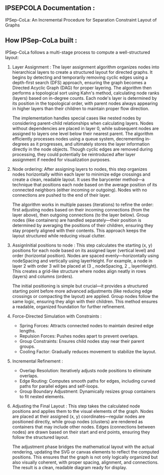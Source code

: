 ## IPSEPCOLA Documentation :

IPSep-CoLa: An Incremental Procedure for Separation Constraint Layout of Graphs

## How IPSep-CoLa built :

IPSep-CoLa follows a multi-stage process to compute a well-structured layout:

1. Layer Assignment :
   The layer assignment algorithm organizes nodes into hierarchical layers to create a structured layout for directed graphs. It begins by detecting and temporarily removing cyclic edges using a depth-first search (DFS) approach, ensuring the graph becomes a Directed Acyclic Graph (DAG) for proper layering. The algorithm then performs a topological sort using Kahn's method, calculating node ranks (layers) based on in-degree counts. Each node's layer is determined by its position in the topological order, with parent nodes always appearing in higher layers than their children to maintain proper flow direction.

   The implementation handles special cases like nested nodes by considering parent-child relationships when calculating layers. Nodes without dependencies are placed in layer 0, while subsequent nodes are assigned to layers one level below their nearest parent. The algorithm efficiently processes nodes using a queue system, decrementing in-degrees as it progresses, and ultimately stores the layer information directly in the node objects. Though cyclic edges are removed during processing, they could potentially be reintroduced after layer assignment if needed for visualization purposes.

2. Node ordering:
   After assigning layers to nodes, this step organizes nodes horizontally within each layer to minimize edge crossings and create a clean, readable layout. It uses the barycenter method—a technique that positions each node based on the average position of its connected neighbors (either incoming or outgoing). Nodes with no connections are pushed to the end of their layer.

   The algorithm works in multiple passes (iterations) to refine the order: first adjusting nodes based on their incoming connections (from the layer above), then outgoing connections (to the layer below). Group nodes (like containers) are handled separately—their position is determined by averaging the positions of their children, ensuring they stay properly aligned with their contents. This approach keeps the layout structured while reducing visual clutter.

3. AssignInitial positions to node :
   This step calculates the starting (x, y) positions for each node based on its assigned layer (vertical level) and order (horizontal position). Nodes are spaced evenly—horizontally using nodeSpacing and vertically using layerHeight. For example, a node in layer 2 with order 3 will be placed at (3 _ nodeSpacing, 2 _ layerHeight). This creates a grid-like structure where nodes align neatly in rows (layers) and columns (orders).

   The initial positioning is simple but crucial—it provides a structured starting point before more advanced adjustments (like reducing edge crossings or compacting the layout) are applied. Group nodes follow the same logic, ensuring they align with their children. This method ensures a readable, organized foundation for further refinement.

4. Force-Directed Simulation with Constraints :

   - Spring Forces: Attracts connected nodes to maintain desired edge lengths.
   - Repulsion Forces: Pushes nodes apart to prevent overlaps.
   - Group Constraints: Ensures child nodes stay near their parent groups.
   - Cooling Factor: Gradually reduces movement to stabilize the layout.

5. Incremental Refinement :

   - Overlap Resolution: Iteratively adjusts node positions to eliminate overlaps.
   - Edge Routing: Computes smooth paths for edges, including curved paths for parallel edges and self-loops.
   - Group Boundary Adjustment: Dynamically resizes group containers to fit nested elements.

6. Adjusting the Final Layout :
   This step takes the calculated node positions and applies them to the visual elements of the graph. Nodes are placed at their assigned (x, y) coordinates—regular nodes are positioned directly, while group nodes (clusters) are rendered as containers that may include other nodes. Edges (connections between nodes) are drawn based on their start and end points, ensuring they follow the structured layout.

   The adjustment phase bridges the mathematical layout with the actual rendering, updating the SVG or canvas elements to reflect the computed positions. This ensures that the graph is not only logically organized but also visually coherent, with proper spacing, alignment, and connections. The result is a clean, readable diagram ready for display.
